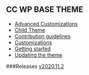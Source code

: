 ## CC WP BASE THEME

<ul>
<li><a href="content/advanced-customizations.md">Advanced Customizations</a></li>
<li><a href="content/child-theme.md">Child Theme</a></li>
<li><a href="content/contributing.md">Contribution guidelines</a></li>
<li><a href="content/customizations.md">Customizations</a> </li>
<li><a href="content/getting-started.md">Getting started</a> </li>
<li><a href="content/updating-the-theme.md">Updating the theme</a> </li>
</ul>

###Releases
<a href="">v2020.11.2</a>